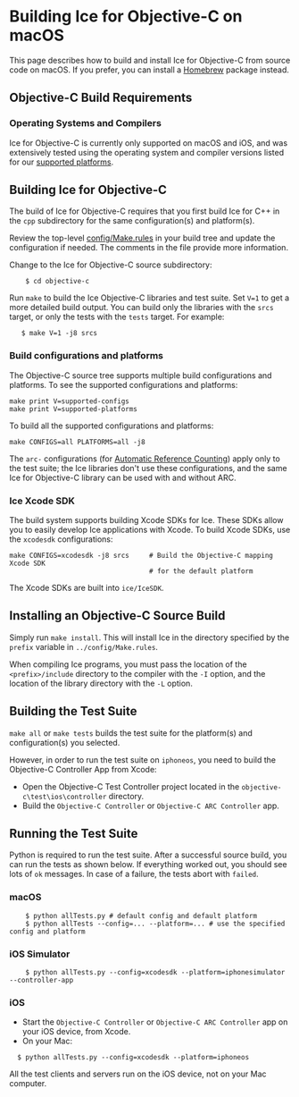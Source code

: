# Building Ice for Objective-C on macOS

This page describes how to build and install Ice for Objective-C from source
code on macOS. If you prefer, you can install a [Homebrew][1] package instead.

## Objective-C Build Requirements

### Operating Systems and Compilers

Ice for Objective-C is currently only supported on macOS and iOS, and was
extensively tested using the operating system and compiler versions listed for
our [supported platforms][2].

## Building Ice for Objective-C

The build of Ice for Objective-C requires that you first build Ice for C++ in the
`cpp` subdirectory for the same configuration(s) and platform(s).

Review the top-level [config/Make.rules](../config/Make.rules) in your build tree and 
update the configuration if needed. The comments in the file provide more information.

Change to the Ice for Objective-C source subdirectory:
```
    $ cd objective-c
```
Run `make` to build the Ice Objective-C libraries and test suite. Set `V=1` to get
a more detailed build output. You can build only the libraries with the `srcs`
target, or only the tests with the `tests` target. For example:
```
   $ make V=1 -j8 srcs
```

### Build configurations and platforms

The Objective-C source tree supports multiple build configurations and platforms.
To see the supported configurations and platforms:

    make print V=supported-configs
    make print V=supported-platforms

To build all the supported configurations and platforms:

    make CONFIGS=all PLATFORMS=all -j8
    
The `arc-` configurations (for [Automatic Reference Counting][3]) apply only to the 
test suite; the Ice libraries don't use these configurations, and the same Ice for
Objective-C library can be used with and without ARC.

### Ice Xcode SDK

The build system supports building Xcode SDKs for Ice. These SDKs allow you to
easily develop Ice applications with Xcode. To build Xcode SDKs, use the
`xcodesdk` configurations:

    make CONFIGS=xcodesdk -j8 srcs     # Build the Objective-C mapping Xcode SDK
                                       # for the default platform

The Xcode SDKs are built into `ice/IceSDK`.

## Installing an Objective-C Source Build

Simply run `make install`. This will install Ice in the directory specified by
the `prefix` variable in `../config/Make.rules`.

When compiling Ice programs, you must pass the location of the
`<prefix>/include` directory to the compiler with the `-I` option, and the
location of the library directory with the `-L` option.

## Building the Test Suite

`make all` or `make tests` builds the test suite for the platform(s) and 
configuration(s) you selected. 

However, in order to run the test suite on `iphoneos`, you need to build the 
Objective-C Controller App from Xcode:
 - Open the Objective-C Test Controller project located in the 
 `objective-c\test\ios\controller` directory.
 - Build the `Objective-C Controller` or `Objective-C ARC Controller` app.

## Running the Test Suite

Python is required to run the test suite. After a successful source build, you
can run the tests as shown below. If everything worked out, you should see lots 
of `ok` messages. In case of a failure, the tests abort with `failed`.

### macOS
```
    $ python allTests.py # default config and default platform
    $ python allTests --config=... --platform=... # use the specified config and platform
```
### iOS Simulator
```
    $ python allTests.py --config=xcodesdk --platform=iphonesimulator --controller-app
```
### iOS
 - Start the `Objective-C Controller` or `Objective-C ARC Controller` app on your iOS 
 device, from Xcode.
 - On your Mac:
 ```
   $ python allTests.py --config=xcodesdk --platform=iphoneos
 ```
 All the test clients and servers run on the iOS device, not on your Mac computer.

[1]: https://doc.zeroc.com/display/Rel/Using+the+macOS+Binary+Distribution+for+Ice+3.7.0
[2]: https://doc.zeroc.com/display/Rel/Supported+Platforms+for+Ice+3.7.0
[3]: https://en.wikipedia.org/wiki/Automatic_Reference_Counting
